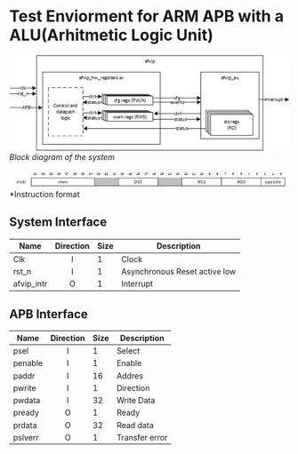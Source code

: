 # Test Enviorment for ARM APB with a ALU(Arhitmetic Logic Unit)
![Block diagram](./img/system_design.jpg "Block diagram of the system")
*Block diagram of the system*

![instruct_list](./img/instruct_format.jpg "instruct_format")
*Instruction format
## System Interface   
| Name     | Direction | Size     | Description |
| -------- | :--------: | -------- | ----------- |
| Clk      | I         | 1        | Clock     |
| rst_n    | I         | 1        | Asynchronous Reset active low      |
| afvip_intr  | O      | 1        | Interrupt   |

## APB Interface 
| Name     | Direction | Size     | Description |
| -------- | :--------: | -------- | -----------|
| psel      | I         | 1        | Select     |
| penable   | I         | 1        | Enable     |
| paddr     | I         | 16        | Addres     |
| pwrite    | I         | 1        | Direction     |
| pwdata    | I         | 32        | Write Data     |
| pready    | O         | 1        | Ready     |
| prdata    | O         | 32       | Read data     |
| pslverr   | O         | 1        | Transfer error     |
